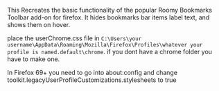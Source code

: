 This Recreates the basic functionality of the popular Roomy Bookmarks Toolbar add-on for firefox. It hides bookmarks bar items label text, and shows them on hover. 

place the userChrome.css file in `C:\Users\your username\AppData\Roaming\Mozilla\Firefox\Profiles\whatever your profile is named.default\chrome`. if you dont have a chrome folder you have to make one. 

In Firefox 69+ you need to go into about:config and change toolkit.legacyUserProfileCustomizations.stylesheets to true
